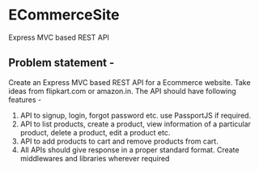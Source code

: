 # ECommerceSite
Express MVC based REST API 

## Problem statement -
Create an Express MVC based REST API for a Ecommerce website. Take ideas from
flipkart.com or amazon.in. The API should have following features -
1. API to signup, login, forgot password etc. use PassportJS if required.
1. API to list products, create a product, view information of a particular product,
delete a product, edit a product etc.
1. API to add products to cart and remove products from cart.
1. All APIs should give response in a proper standard format.
Create middlewares and libraries wherever required
